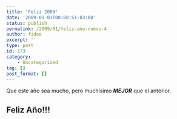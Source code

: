 ```yaml
---
title: 'Feliz 2009'
date: '2009-01-01T00:00:51-03:00'
status: publish
permalink: /2009/01/feliz-ano-nuevo-4
author: fideo
excerpt: ''
type: post
id: 173
category:
    - Uncategorized
tag: []
post_format: []
---
```

Que este año sea mucho, pero muchísimo ***MEJOR*** que el anterior.

Feliz Año!!!
------------